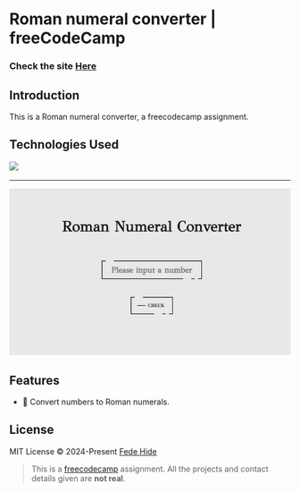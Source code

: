 # Roman numeral converter | freeCodeCamp

### Check the site [Here](https://roman-numeral-converter-wheat.vercel.app/ " Roman numeral converter")

## Introduction
This is a Roman numeral converter, a freecodecamp assignment.

## Technologies Used
<div>
	<a href="https://skillicons.dev">
		<img src="https://skillicons.dev/icons?i=nextjs,ts,sass" />
	</a>
</div>

------------

[![roman-numeral-converter-screenshot.webp](https://raw.githubusercontent.com/FedeHide/roman-numeral-converter/main/public/assets/roman-numeral-converter-screenshot.webp)](https://roman-numeral-converter-wheat.vercel.app/)

## Features

- 🔢 Convert numbers to Roman numerals.

## License

MIT License © 2024-Present [Fede Hide](https://github.com/FedeHide)

> This is a [freecodecamp](https://www.freecodecamp.org/ "freecodecamp") assignment. All the projects and contact details given are **not real**.